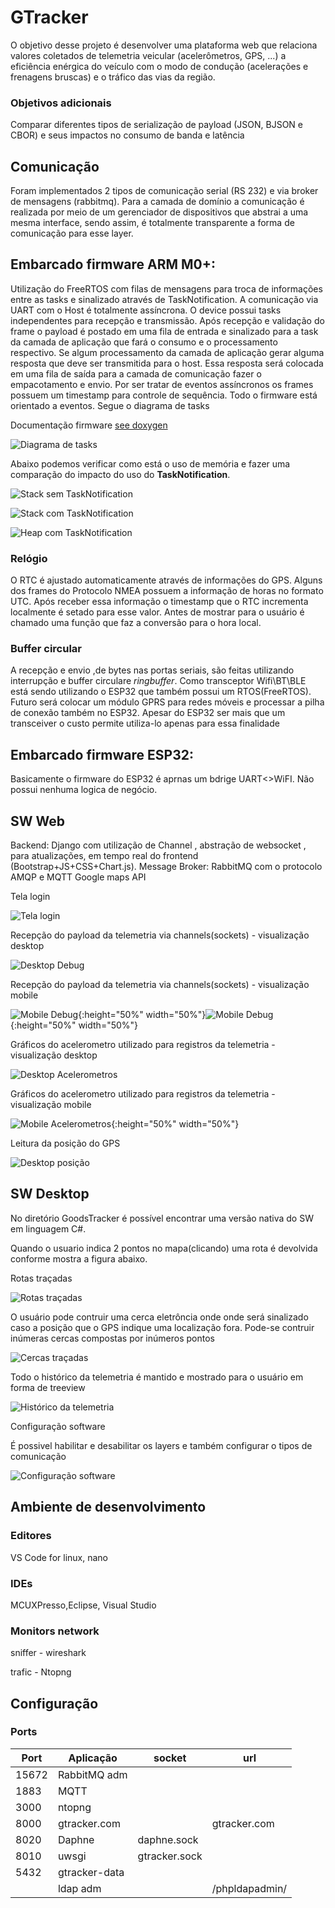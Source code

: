 # GTracker

O objetivo desse projeto é desenvolver uma plataforma web que relaciona valores coletados de telemetria veicular (acelerômetros, GPS, ...) a eficiência enérgica do veículo com o modo de condução (acelerações e frenagens bruscas) e o tráfico das vias da região. 

### Objetivos adicionais
Comparar diferentes tipos de serialização de payload  (JSON, BJSON e CBOR) e seus impactos no consumo de banda e latência  

## Comunicação 
Foram implementados 2 tipos de comunicação serial (RS 232) e via broker de mensagens (rabbitmq). Para a camada de domínio a comunicação é
realizada por meio de um gerenciador de dispositivos que abstrai a uma mesma interface, sendo assim, é totalmente transparente a forma de comunicação para esse layer.

## Embarcado firmware ARM M0+:
Utilização do FreeRTOS com filas de mensagens para troca de informações entre as tasks e sinalizado através de TaskNotification. 
A comunicação via UART com o Host é totalmente assíncrona. O device possui tasks independentes para recepção e transmissão. Após recepção e validação do frame o payload é postado em uma fila de entrada e sinalizado para a task da camada de aplicação que fará o consumo e o processamento respectivo. Se algum processamento da camada de aplicação gerar alguma resposta que deve ser transmitida para o host. Essa resposta será colocada em uma fila de saída para a camada de comunicação fazer o empacotamento e envio. 
Por ser tratar de eventos assíncronos os frames possuem um timestamp para controle de sequência. Todo o firmware está orientado a eventos.
Segue o diagrama de tasks 

Documentação firmware [see doxygen](FW/html/index.html)

![Diagrama de tasks][tasks_diagram]

Abaixo podemos verificar como está o uso de memória e fazer uma comparação do impacto do uso do **TaskNotification**.


![Stack **sem** TaskNotification][task_w_eb.png]

![Stack **com** TaskNotification][task_w_tn.png]

![Heap **com** TaskNotification][tasks_w_tn]

### Relógio
O RTC é ajustado automaticamente através de informações do GPS. Alguns dos frames do Protocolo NMEA possuem a informação de horas no formato UTC.
Após receber essa informação o timestamp que o RTC incrementa localmente é setado para esse valor. Antes de mostrar para o usuário é chamado uma função que faz a conversão para o hora local. 

### Buffer circular
A recepção e envio ,de bytes nas portas seriais, são feitas utilizando interrupção e buffer circulare *ringbuffer*.
Como transceptor Wifi\BT\BLE está sendo utilizando o ESP32 que também possui um RTOS(FreeRTOS). Futuro será colocar um módulo GPRS para redes móveis e processar a pilha de conexão também no ESP32.
Apesar do ESP32 ser mais que um transceiver o custo permite utiliza-lo apenas para essa finalidade

## Embarcado firmware ESP32:
Basicamente o firmware do ESP32 é aprnas um bdrige UART<>WiFI. Não possui nenhuma logica de negócio.

## SW Web
Backend: Django com utilização de Channel , abstração de websocket , para atualizações, em tempo real do frontend (Bootstrap+JS+CSS+Chart.js).
Message Broker: RabbitMQ com o protocolo AMQP e MQTT
Google maps API


Tela login

![Tela login][desktop_login]

Recepção do payload da telemetria via channels(sockets) - visualização desktop

![Desktop Debug][desktop_debug]

Recepção do payload da telemetria via channels(sockets) - visualização mobile

![Mobile Debug][mobile_debug1]{:height="50%" width="50%"}![Mobile Debug][mobile_debug2]{:height="50%" width="50%"}

Gráficos do acelerometro utilizado para registros da telemetria -visualização desktop

![Desktop Acelerometros][desktop_accelerometer]

Gráficos do acelerometro utilizado para registros da telemetria -visualização mobile

![Mobile Acelerometros][mobile_accelerometer]{:height="50%" width="50%"}

Leitura da posição do GPS

![Desktop posição][desktop_position]


## SW Desktop
No diretório GoodsTracker é possível encontrar uma versão nativa do SW em linguagem C#.

Quando o usuario indica 2 pontos no mapa(clicando) uma rota é devolvida conforme mostra a figura abaixo.

Rotas traçadas

![Rotas traçadas][desktop_route]

O usuário pode contruir uma cerca eletrôncia onde onde será sinalizado caso a posição que o GPS indique uma localização fora.
Pode-se contruir inúmeras cercas compostas por inúmeros pontos 

![Cercas traçadas][desktop_fence]

Todo o histórico da telemetria é mantido e mostrado para o usuário em forma de treeview

![Histórico da telemetria][desktop_behavior]

Configuração software

É possivel habilitar e desabilitar os layers e também configurar o tipos de comunicação

![Configuração software][desktop_setup]

## Ambiente de desenvolvimento

### Editores 

VS Code for linux, nano

### IDEs

MCUXPresso,Eclipse, Visual Studio

### Monitors network

sniffer - wireshark

trafic - Ntopng

## Configuração

### Ports
      
| Port| Aplicação|socket|url|
|-----|----------|------|---|
|15672|RabbitMQ adm|||             
|1883 |MQTT|||
|3000 |ntopng|||
|8000 |gtracker.com||gtracker.com|
|8020 |Daphne|daphne.sock||
|8010 |uwsgi|gtracker.sock||
|5432 |gtracker-data|||
|     |ldap adm||/phpldapadmin/|



[tasks_diagram]:architecture/tasks_diagram.png
[desktop_route]:images/sw/route.png
[desktop_fence]:images/sw/fence.png
[desktop_behavior]:images/sw/behavior.png
[desktop_login]:images/web/desktop_login.png
[desktop_debug]:images/web/desktop_debug.png
[mobile_debug1]:images/web/mobile_debug1.png
[mobile_debug2]:images/web/mobile_debug2.png
[desktop_accelerometer]:images/web/desktop_accelerometer.png
[desktop_position]:images/web/desktop_position.png
[task_w_eb.png]:images/fw/tasks_w_eventbit.png
[task_w_tn.png]:images/fw/tasks_w_tn.png
[tasks_w_tn]:images/fw/tasks_w_tn.png
[mobile_accelerometer]:images/web/mobile_accelerometer.png
[desktop_setup]:images/sw/setup.png